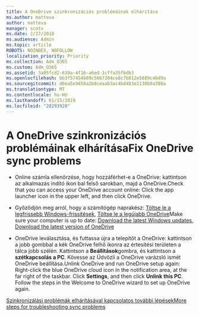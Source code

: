 ```yaml
---
title: A OneDrive szinkronizációs problémáinak elhárítása
ms.author: matteva
author: matteva
manager: scotv
ms.date: 2/27/2018
ms.audience: Admin
ms.topic: article
ROBOTS: NOINDEX, NOFOLLOW
localization_priority: Priority
ms.collection: Adm_O365
ms.custom: Adm_O365
ms.assetid: 3a05fcd2-639a-4f16-a6ed-1cffa35fbdb3
ms.openlocfilehash: bb3f57454b09c5667204ce8c7b812e5889c46d9a
ms.sourcegitcommit: d6ea5e9458a2b8ceaab3ac4bd483e1130b9a398a
ms.translationtype: MT
ms.contentlocale: hu-HU
ms.lasthandoff: 01/15/2019
ms.locfileid: "28293920"
---
```

# <a name="fix-onedrive-sync-problems"></a><span data-ttu-id="f3d9e-102">A OneDrive szinkronizációs problémáinak elhárítása</span><span class="sxs-lookup"><span data-stu-id="f3d9e-102">Fix OneDrive sync problems</span></span>

- <span data-ttu-id="f3d9e-103">Online számla ellenőrzése, hogy hozzáférhet-e a OneDrive: kattintson az alkalmazás indító ikon bal felső sarokban, majd a OneDrive.</span><span class="sxs-lookup"><span data-stu-id="f3d9e-103">Check that you can access your OneDrive account online: Click the app launcher icon in the upper left, and then click OneDrive.</span></span>
    
- <span data-ttu-id="f3d9e-104">Győződjön meg arról, hogy a számítógép naprakész: [Töltse le a legfrissebb Windows-frissítések](http://go.microsoft.com/fwlink/p/?LinkId=825773), [Töltse le a legújabb OneDrive](https://go.microsoft.com/fwlink/p/?linkid=844652)</span><span class="sxs-lookup"><span data-stu-id="f3d9e-104">Make sure your computer is up to date: [Download the latest Windows updates](http://go.microsoft.com/fwlink/p/?LinkId=825773), [Download the latest version of OneDrive](https://go.microsoft.com/fwlink/p/?linkid=844652)</span></span>
    
- <span data-ttu-id="f3d9e-p101">OneDrive leválasztása, és futtassa újra a telepítőt a OneDrive: kattintson a jobb gombbal a kék OneDrive felhő ikonra az értesítési területen a tálca jobb szélén. Kattintson a **Beállítások**gombra, és kattintson a **szétkapcsolás a PC**. Kövesse az Üdvözli a OneDrive varázsló ismét OneDrive beállítása.</span><span class="sxs-lookup"><span data-stu-id="f3d9e-p101">Unlink OneDrive and run OneDrive setup again: Right-click the blue OneDrive cloud icon in the notification area, at the far right of the taskbar. Click **Settings**, and then click **Unlink this PC**. Follow the steps in the Welcome to OneDrive wizard to set up OneDrive again.</span></span>
    
[<span data-ttu-id="f3d9e-108">Szinkronizálási problémák elhárításával kapcsolatos további lépések</span><span class="sxs-lookup"><span data-stu-id="f3d9e-108">More steps for troubleshooting sync problems</span></span>](https://go.microsoft.com/fwlink/?linkid=866431)
  

